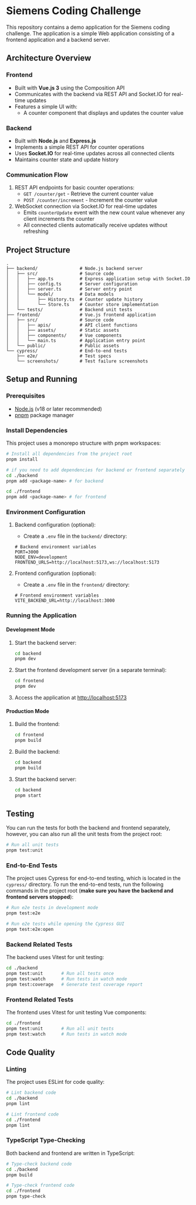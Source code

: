# Siemens Coding Challenge

This repository contains a demo application for the Siemens coding challenge. The application is a simple Web application consisting of a frontend application and a backend server.

## Architecture Overview

### Frontend

- Built with **Vue.js 3** using the Composition API
- Communicates with the backend via REST API and Socket.IO for real-time updates
- Features a simple UI with:
  - A counter component that displays and updates the counter value

### Backend

- Built with **Node.js** and **Express.js**
- Implements a simple REST API for counter operations
- Uses **Socket.IO** for real-time updates across all connected clients
- Maintains counter state and update history

### Communication Flow

1. REST API endpoints for basic counter operations:
   - `GET /counter/get` - Retrieve the current counter value
   - `POST /counter/increment` - Increment the counter value
2. WebSocket connection via Socket.IO for real-time updates
   - Emits `counterUpdate` event with the new count value whenever any client increments the counter
   - All connected clients automatically receive updates without refreshing

## Project Structure

```text
.
├── backend/                # Node.js backend server
│   ├── src/                # Source code
│   │   ├── app.ts          # Express application setup with Socket.IO
│   │   ├── config.ts       # Server configuration
│   │   ├── server.ts       # Server entry point
│   │   └── model/          # Data models
│   │       ├── History.ts  # Counter update history
│   │       └── Store.ts    # Counter store implementation
│   └── tests/              # Backend unit tests
├── frontend/               # Vue.js frontend application
│   ├── src/                # Source code
│   │   ├── apis/           # API client functions
│   │   ├── assets/         # Static assets
│   │   ├── components/     # Vue components
│   │   └── main.ts         # Application entry point
│   └── public/             # Public assets
└── cypress/                # End-to-end tests
    ├── e2e/                # Test specs
    └── screenshots/        # Test failure screenshots
```

## Setup and Running

### Prerequisites

- [Node.js](https://nodejs.org/) (v18 or later recommended)
- [pnpm](https://pnpm.io/) package manager

### Install Dependencies

This project uses a monorepo structure with pnpm workspaces:

```bash
# Install all dependencies from the project root
pnpm install

# if you need to add dependencies for backend or frontend separately
cd ./backend
pnpm add <package-name> # for backend

cd ./frontend
pnpm add <package-name> # for frontend
```

### Environment Configuration

1. Backend configuration (optional):
   - Create a `.env` file in the `backend/` directory:

   ```text
   # Backend environment variables
   PORT=3000
   NODE_ENV=development
   FRONTEND_URLS=http://localhost:5173,ws://localhost:5173
   ```

2. Frontend configuration (optional):
   - Create a `.env` file in the `frontend/` directory:

   ```text
   # Frontend environment variables
   VITE_BACKEND_URL=http://localhost:3000
   ```

### Running the Application

#### Development Mode

1. Start the backend server:

   ```bash
   cd backend
   pnpm dev
   ```

2. Start the frontend development server (in a separate terminal):

   ```bash
   cd frontend
   pnpm dev
   ```

3. Access the application at [http://localhost:5173](http://localhost:5173)

#### Production Mode

1. Build the frontend:

   ```bash
   cd frontend
   pnpm build
   ```

2. Build the backend:

   ```bash
   cd backend
   pnpm build
   ```

3. Start the backend server:

   ```bash
   cd backend
   pnpm start
   ```

## Testing

You can run the tests for both the backend and frontend separately, however, you can also run all the unit tests from the project root:

```bash
# Run all unit tests
pnpm test:unit
```

### End-to-End Tests

The project uses Cypress for end-to-end testing, which is located in the `cypress/` directory. To run the end-to-end tests, run the following commands in the project root (**make sure you have the backend and frontend servers stopped**):

```bash
# Run e2e tests in development mode
pnpm test:e2e

# Run e2e tests while opening the Cypress GUI
pnpm test:e2e:open
```

### Backend Related Tests

The backend uses Vitest for unit testing:

```bash
cd ./backend
pnpm test:unit       # Run all tests once
pnpm test:watch      # Run tests in watch mode
pnpm test:coverage   # Generate test coverage report
```

### Frontend Related Tests

The frontend uses Vitest for unit testing Vue components:

```bash
cd ./frontend
pnpm test:unit       # Run all unit tests
pnpm test:watch      # Run tests in watch mode
```

## Code Quality

### Linting

The project uses ESLint for code quality:

```bash
# Lint backend code
cd ./backend
pnpm lint

# Lint frontend code
cd ./frontend
pnpm lint
```

### TypeScript Type-Checking

Both backend and frontend are written in TypeScript:

```bash
# Type-check backend code
cd ./backend
pnpm build

# Type-check frontend code
cd ./frontend
pnpm type-check
```
